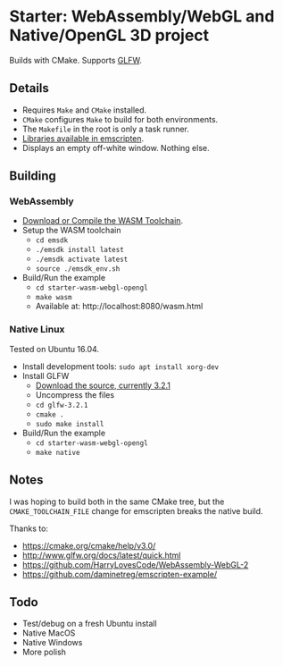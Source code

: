 # Starter: WebAssembly/WebGL and Native/OpenGL 3D project

Builds with CMake. Supports [GLFW](http://www.glfw.org/).

## Details

* Requires `Make` and `CMake` installed.
* `CMake` configures `Make` to build for both environments.
* The `Makefile` in the root is only a task runner.
* [Libraries available in emscripten][emsdklib].
* Displays an empty off-white window. Nothing else.

[emsdklib]:https://github.com/kripken/emscripten/tree/incoming/system/include

## Building

### WebAssembly

* [Download or Compile the WASM Toolchain][wasm-toolchain].
* Setup the WASM toolchain
  * `cd emsdk`
  * `./emsdk install latest`
  * `./emsdk activate latest`
  * `source ./emsdk_env.sh`
* Build/Run the example
  * `cd starter-wasm-webgl-opengl`
  * `make wasm`
  * Available at: http://localhost:8080/wasm.html

[wasm-toolchain]:http://webassembly.org/getting-started/developers-guide/

### Native Linux

Tested on Ubuntu 16.04.

* Install development tools: `sudo apt install xorg-dev`
* Install GLFW
  * [Download the source, currently 3.2.1][glfw-dl]
  * Uncompress the files
  * `cd glfw-3.2.1`
  * `cmake .`
  * `sudo make install`
* Build/Run the example
  * `cd starter-wasm-webgl-opengl`
  * `make native`

[glfw-dl]:http://www.glfw.org/download.html

## Notes

I was hoping to build both in the same CMake tree, but the `CMAKE_TOOLCHAIN_FILE` change
for emscripten breaks the native build.

Thanks to:

* https://cmake.org/cmake/help/v3.0/
* http://www.glfw.org/docs/latest/quick.html
* https://github.com/HarryLovesCode/WebAssembly-WebGL-2
* https://github.com/daminetreg/emscripten-example/

## Todo

* Test/debug on a fresh Ubuntu install
* Native MacOS
* Native Windows
* More polish